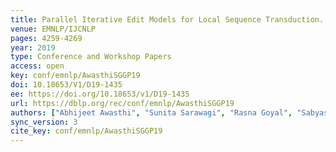 ```yaml
---
title: Parallel Iterative Edit Models for Local Sequence Transduction.
venue: EMNLP/IJCNLP
pages: 4259-4269
year: 2019
type: Conference and Workshop Papers
access: open
key: conf/emnlp/AwasthiSGGP19
doi: 10.18653/V1/D19-1435
ee: https://doi.org/10.18653/v1/D19-1435
url: https://dblp.org/rec/conf/emnlp/AwasthiSGGP19
authors: ["Abhijeet Awasthi", "Sunita Sarawagi", "Rasna Goyal", "Sabyasachi Ghosh", "Vihari Piratla"]
sync_version: 3
cite_key: conf/emnlp/AwasthiSGGP19
---
```

